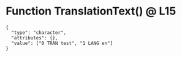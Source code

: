 # Function TranslationText() @ L15

    {
      "type": "character",
      "attributes": {},
      "value": ["0 TRAN test", "1 LANG en"]
    }

